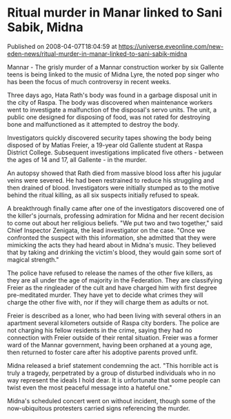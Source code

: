 # Ritual murder in Manar linked to Sani Sabik, Midna
Published on 2008-04-07T18:04:59 at https://universe.eveonline.com/new-eden-news/ritual-murder-in-manar-linked-to-sani-sabik-midna

Mannar - The grisly murder of a Mannar construction worker by six Gallente teens is being linked to the music of Midna Lyre, the noted pop singer who has been the focus of much controversy in recent weeks.

Three days ago, Hata Rath's body was found in a garbage disposal unit in the city of Raspa. The body was discovered when maintenance workers went to investigate a malfunction of the disposal's servo units. The unit, a public one designed for disposing of food, was not rated for destroying bone and malfunctioned as it attempted to destroy the body.

Investigators quickly discovered security tapes showing the body being disposed of by Matias Freier, a 19-year old Gallente student at Raspa District College. Subsequent investigations implicated five others - between the ages of 14 and 17, all Gallente - in the murder.

An autopsy showed that Rath died from massive blood loss after his jugular veins were severed. He had been restrained to reduce his struggling and then drained of blood. Investigators were initially stumped as to the motive behind the ritual killing, as all six suspects initially refused to speak.

A breakthrough finally came after one of the investigators discovered one of the killer's journals, professing admiration for Midna and her recent decision to come out about her religious beliefs. "We put two and two together," said Chief Inspector Zenigata, the lead investigator on the case. "Once we confronted the suspect with this information, she admitted that they were mimicking the acts they had heard about in Midna's music. They believed that by taking and drinking the victim's blood, they would gain some sort of magical strength."

The police have refused to release the names of the other five killers, as they are all under the age of majority in the Federation. They are classifying Freier as the ringleader of the cult and have charged him with first degree pre-meditated murder. They have yet to decide what crimes they will charge the other five with, nor if they will charge them as adults or not.

Freier is described as a loner, who had been living with several others in an apartment several kilometers outside of Raspa city borders. The police are not charging his fellow residents in the crime, saying they had no connection with Freier outside of their rental situation. Freier was a former ward of the Mannar government, having been orphaned at a young age, then returned to foster care after his adoptive parents proved unfit.

Midna released a brief statement condemning the act. "This horrible act is truly a tragedy, perpetrated by a group of disturbed individuals who in no way represent the ideals I hold dear. It is unfortunate that some people can twist even the most peaceful message into a hateful one."

Midna's scheduled concert went on without incident, though some of the now-ubiquitous protesters carried signs referencing the murder.

